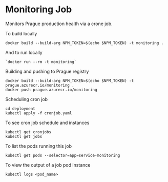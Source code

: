 # Monitoring Job
Monitors Prague production health via a crone job.

To build locally
```
docker build --build-arg NPM_TOKEN=$(echo $NPM_TOKEN) -t monitoring .
```

And to run locally
```
`docker run --rm -t monitoring`
```


Building and pushing to Prague registry
```
docker build --build-arg NPM_TOKEN=$(echo $NPM_TOKEN) -t prague.azurecr.io/monitoring .
docker push prague.azurecr.io/monitoring
```

Scheduling cron job
```
cd deployment
kubectl apply -f cronjob.yaml
```

To see cron job schedule and instances
```
kubectl get cronjobs
kubectl get jobs
```

To list the pods running this job
```
kubectl get pods --selector=app=service-monitoring
```

To view the output of a job pod instance
```
kubectl logs <pod_name>
```

